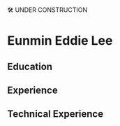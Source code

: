 🛠 UNDER CONSTRUCTION

Eunmin Eddie Lee
============

Education
---------

Experience
----------

Technical Experience
--------------------
